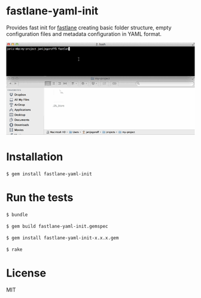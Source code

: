 fastlane-yaml-init
==========

Provides fast init for [fastlane](https://github.com/KrauseFx/fastlane) creating basic folder structure, empty configuration files and metadata configuration in YAML format.

![assets/demo.gif](assets/demo.gif)

Installation
==========

`$ gem install fastlane-yaml-init`

Run the tests
==========

`$ bundle`

`$ gem build fastlane-yaml-init.gemspec`

`$ gem install fastlane-yaml-init-x.x.x.gem`

`$ rake`

License
==========

MIT

